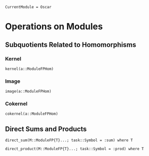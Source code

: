 ```@meta
CurrentModule = Oscar
```

# Operations on Modules

## Subquotients Related to Homomorphisms

### Kernel

```@docs
kernel(a::ModuleFPHom)
```

### Image

```@docs
image(a::ModuleFPHom)
```

### Cokernel

```@docs
cokernel(a::ModuleFPHom)
```

## Direct Sums and Products

```@docs
direct_sum(M::ModuleFP{T}...; task::Symbol = :sum) where T
```

```@docs
direct_product(M::ModuleFP{T}...; task::Symbol = :prod) where T
```
